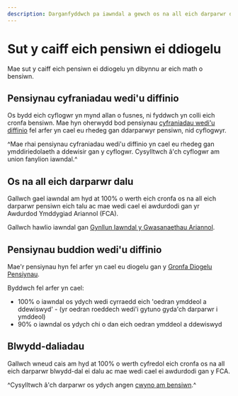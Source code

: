 ```yaml
---
description: Darganfyddwch pa iawndal a gewch os na all eich darparwr dalu eich pensiwn neu flwydd-dal.
---
```

# Sut y caiff eich pensiwn ei ddiogelu

Mae sut y caiff eich pensiwn ei ddiogelu yn dibynnu ar eich math o bensiwn.

## Pensiynau cyfraniadau wedi'u diffinio

Os bydd eich cyflogwr yn mynd allan o fusnes, ni fyddwch yn colli eich cronfa bensiwn. Mae hyn oherwydd bod pensiynau [cyfraniadau wedi'u diffinio](/cy/pension-types) fel arfer yn cael eu rhedeg gan ddarparwyr pensiwn, nid cyflogwyr.

^Mae rhai pensiynau cyfraniadau wedi'u diffinio yn cael eu rhedeg gan ymddiriedolaeth a ddewisir gan y cyflogwr. Cysylltwch â'ch cyflogwr am union fanylion iawndal.^

## Os na all eich darparwr dalu

Gallwch gael iawndal am hyd at 100% o werth eich cronfa os na all eich darparwr pensiwn eich talu ac mae wedi cael ei awdurdodi gan yr Awdurdod Ymddygiad Ariannol (FCA).

Gallwch hawlio iawndal gan [Gynllun Iawndal y Gwasanaethau Ariannol](http://www.fscs.org.uk/).

## Pensiynau buddion wedi'u diffinio

Mae'r pensiynau hyn fel arfer yn cael eu diogelu gan y [Gronfa Diogelu Pensiynau](http://www.pensionprotectionfund.org.uk/).

Byddwch fel arfer yn cael:

- 100% o iawndal os ydych wedi cyrraedd eich 'oedran ymddeol a ddewiswyd' - (yr oedran roeddech wedi'i gytuno gyda'ch darparwr i ymddeol)
- 90% o iawndal os ydych chi o dan eich oedran ymddeol a ddewiswyd

## Blwydd-daliadau

Gallwch wneud cais am hyd at 100% o werth cyfredol eich cronfa os na all eich darparwr blwydd-dal ei dalu ac mae wedi cael ei awdurdodi gan y FCA.

^Cysylltwch â'ch darparwr os ydych angen [cwyno am bensiwn](/cy/pension-complaints).^
